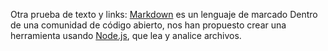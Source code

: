 Otra prueba de texto y links:
[Markdown](https://es.wikipedia.org/wiki/Markdown) es un lenguaje de marcado
Dentro de una comunidad de código abierto, nos han propuesto crear una
herramienta usando [Node.js](https://nodejs.org/), que lea y analice archivos.

